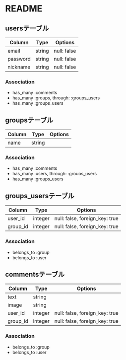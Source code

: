 # README
## usersテーブル
|Column|Type|Options|
|------|----|-------|
|email|string|null: false|
|password|string|null: false|
|nickname|string|null: false|
### Association
- has_many :comments
- has_many :groups,  through:  :groups_users
- has_many :groups_users

## groupsテーブル
|Column|Type|Options|
|------|----|-------|
|name|string||
### Association
- has_many :comments
- has_many :users,  through:  :grouos_users 
- has_many :groups_users


## groups_usersテーブル
|Column|Type|Options|
|------|----|-------|
|user_id|integer|null: false, foreign_key: true|
|group_id|integer|null: false, foreign_key: true|
### Association
- belongs_to :group
- belongs_to :user


## commentsテーブル
|Column|Type|Options|
|------|----|-------|
|text|string||
|image|string||
|user_id|integer|null: false, foreign_key: true|
|group_id|integer|null: false, foreign_key: true|
### Association
- belongs_to :group
- belongs_to :user

